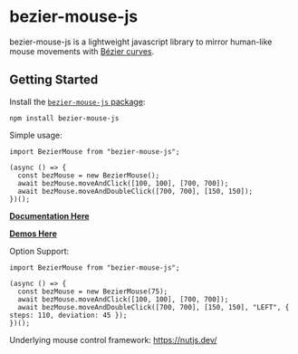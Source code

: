 # bezier-mouse-js
bezier-mouse-js is a lightweight javascript library to mirror human-like mouse movements with [Bézier curves](https://en.wikipedia.org/wiki/B%C3%A9zier_curve).

## Getting Started

Install the [`bezier-mouse-js` package](https://www.npmjs.com/package/bezier-mouse-js):

```
npm install bezier-mouse-js
```

Simple usage:
```
import BezierMouse from "bezier-mouse-js";

(async () => {
  const bezMouse = new BezierMouse();
  await bezMouse.moveAndClick([100, 100], [700, 700]);
  await bezMouse.moveAndDoubleClick([700, 700], [150, 150]);
})();
```

**[Documentation Here](https://chrisdewolf.github.io/bezier-mouse-js/module-BezierMouse.html)**

**[Demos Here](https://chrisdewolf.github.io/bezier-mouse-js-docs/)**

Option Support:
```
import BezierMouse from "bezier-mouse-js";

(async () => {
  const bezMouse = new BezierMouse(75);
  await bezMouse.moveAndClick([100, 100], [700, 700]);
  await bezMouse.moveAndDoubleClick([700, 700], [150, 150], "LEFT", { steps: 110, deviation: 45 });
})();
```

Underlying mouse control framework:
https://nutjs.dev/
